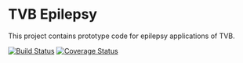 # TVB Epilepsy

This project contains prototype code for epilepsy applications of TVB.

[![Build Status](https://travis-ci.org/the-virtual-brain/tvb-epilepsy.svg?branch=review)](https://travis-ci.org/the-virtual-brain/tvb-epilepsy) [![Coverage Status](https://coveralls.io/repos/github/the-virtual-brain/tvb-epilepsy/badge.svg)](https://coveralls.io/github/the-virtual-brain/tvb-epilepsy)

